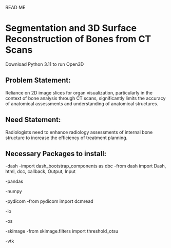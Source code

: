 READ ME


# Segmentation and 3D Surface Reconstruction of Bones from CT Scans

Download Python 3.11 to run Open3D

## Problem Statement:
Reliance on 2D image slices for organ visualization, particularly in the context of bone analysis through CT scans, significantly limits the accuracy of anatomical assessments and understanding of anatomical structures. 

## Need Statement:
Radiologists need to enhance radiology assessments of internal bone structure to increase the efficiency of treatment planning. 

## Necessary Packages to install:
-dash 
  -import dash_bootstrap_components as dbc
  -from dash import Dash, html, dcc, callback, Output, Input
  
-pandas

-numpy

-pydicom
  -from pydicom import dcmread
  
-io

-os

-skimage
  -from skimage.filters import threshold_otsu
  
-vtk
